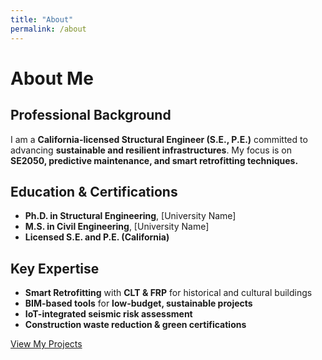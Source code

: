 ```yaml
---
title: "About"
permalink: /about
---
```


# **About Me**

## **Professional Background**
I am a **California-licensed Structural Engineer (S.E., P.E.)** committed to advancing **sustainable and resilient infrastructures**. My focus is on **SE2050, predictive maintenance, and smart retrofitting techniques.**

## **Education & Certifications**
- **Ph.D. in Structural Engineering**, [University Name]
- **M.S. in Civil Engineering**, [University Name]
- **Licensed S.E. and P.E. (California)**

## **Key Expertise**
- **Smart Retrofitting** with **CLT & FRP** for historical and cultural buildings
- **BIM-based tools** for **low-budget, sustainable projects**
- **IoT-integrated seismic risk assessment**
- **Construction waste reduction & green certifications**

[View My Projects](/projects)

